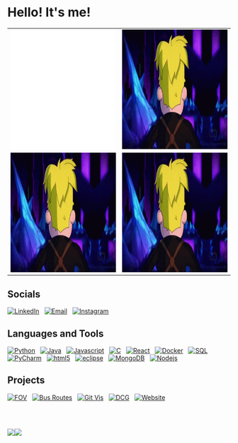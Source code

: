 # Hello! It's me!
|           |            | 
|----------|:-------------:|
| <img src="https://github.com/varjakw/varjakw/blob/main/bio.svg" width="480" height="270" /> |  <img src="https://github.com/varjakw/varjakw/blob/main/final-space-kiss-face.gif" width="480" height="270" /> |
| <img src="https://github.com/varjakw/varjakw/blob/main/final-space-kiss-face.gif" width="480" height="270" />  |  <img src="https://github.com/varjakw/varjakw/blob/main/final-space-kiss-face.gif" width="480" height="270" /> |

## Socials
<a href="https://www.linkedin.com/in/varjak/"><img alt="LinkedIn" height = "40px" src="https://img.shields.io/badge/linkedin%20-%230077B5.svg?&style=flat&logo=linkedin&logoColor=white"/></a> &nbsp;
<a href="mailto:vwolfe@tcd.ie"><img alt="Email" height = "40px"  src="https://img.shields.io/badge/Email-D14836?style=flat&logo=Gmail&logoColor=white" /></a> &nbsp;
<a href="https://instagram.com/varjakw"><img alt="Instagram" height = "40px"  src="https://img.shields.io/badge/-@varjakw_-E4405F?style=flat&logo=Instagram&logoColor=white"/></a> &nbsp;

## Languages and Tools
  <a href=""><img alt="Python" src="https://img.shields.io/badge/-Python-B95FFF?style=flat-square&logo=python&logoColor=white" /></a> &nbsp;
  <a href=""><img alt="Java" src="https://img.shields.io/badge/-Java-80B2FF?style=flat-square&logo=java&logoColor=white" /></a> &nbsp;
  <a href=""><img alt="Javascript" src="https://img.shields.io/badge/-Javascript-4EFCE3?style=flat-square&logo=javascript&logoColor=white" /></a> &nbsp;
  <a href=""><img alt="C" src="https://img.shields.io/badge/-C-50FBA1?style=flat-square&logo=C&logoColor=white" /></a> &nbsp;
  <a href=""><img alt="React" src="https://img.shields.io/badge/-React-78FA57?style=flat-square&logo=react&logoColor=white" /></a> &nbsp;
  <a href=""><img alt="Docker" src="https://img.shields.io/badge/-Docker-AAFB53?style=flat-square&logo=docker&logoColor=white" /></a> &nbsp;
   <a href=""><img alt="SQL" src="https://img.shields.io/badge/-SQL-EEFC4E?style=flat-square&logo=SQL&logoColor=white" /></a> &nbsp;
  <a href=""><img alt="PyCharm" src="https://img.shields.io/badge/-PyCharm-FFDA4D?style=flat-square&logo=PyCharm&logoColor=white" /></a> &nbsp;
  <a href=""><img alt="html5" src="https://img.shields.io/badge/-HTML5-FEC24E?style=flat-square&logo=html5&logoColor=white" /></a> &nbsp;
  <a href=""><img alt="eclipse" src="https://img.shields.io/badge/-eclipse-F8A354?style=flat-square&logo=eclipse&logoColor=white" /></a> &nbsp;
   <a href=""><img alt="MongoDB" src="https://img.shields.io/badge/-MongoDB-F38D58?style=flat-square&logo=mongodb&logoColor=white" /></a> &nbsp;
  <a href=""><img alt="Nodejs" src="https://img.shields.io/badge/-Nodejs-EC6C5F?style=flat-square&logo=Node.js&logoColor=white" /></a> &nbsp;
</p>
   
## Projects
<!-- <a href="www.google.com"><img alt="Website" height = "40px"  src="https://img.shields.io/badge/-🧬%20My%20Website-000" /></a> &nbsp;-->
<a href="https://github.com/FranklinUmeObi/Field-Of-Vision-Dashboard"><img alt="FOV" height = "40px"  src="https://img.shields.io/badge/-📝%20Field%20Of%20Vision-000" /></a> &nbsp;
<a href="https://github.com/varjakw/VancouverBusStopApp"><img alt="Bus Routes" height = "40px"  src="https://img.shields.io/badge/-📝%20Bus%20Routes-000" /></a> &nbsp;
<a href="https://github.com/varjakw/GithubVisualisation"><img alt="Git Vis" height = "40px"  src="https://img.shields.io/badge/-📈%20Github%20Visualisation-000" /></a> &nbsp;
<a href="https://github.com/varjakw/PrologDCG"><img alt="DCG" height = "40px"  src="https://img.shields.io/badge/-📚%20Prolog%20DCG-000" /></a> &nbsp;
<a href="https://github.com/varjakw/FriedmanMethod"><img alt="Website" height = "40px"  src="https://img.shields.io/badge/-📐%20Friedmans%20Method-000" /></a> &nbsp;



   </br>
   </br>
 
  <a href=""><img height="137px" src="https://github-readme-stats.vercel.app/api?username=varjakw&hide_title=true&hide_border=true&show_icons=true&include_all_commits=true&count_private=true&line_height=21&text_color=000&icon_color=000&bg_color=0,ea6161,ffc64d,fffc4d,52fa5a&theme=graywhite" /><!-- wi*quL3fcV --><img height="137px" src="https://github-readme-stats.vercel.app/api/top-langs/?username=varjakw&hide=html&hide_title=true&hide_border=true&layout=compact&langs_count=6&exclude_repo=comp426,Redventures-Movie-Quotes&text_color=000&icon_color=fff&bg_color=0,52fa5a,4dfcff,c64dff&theme=graywhite" /></a>
  
  
<!-- <a href=""><img alt="followers" src="https://img.shields.io/github/followers/varjakw?style=for-the-badge" /></a> &nbsp; -->

